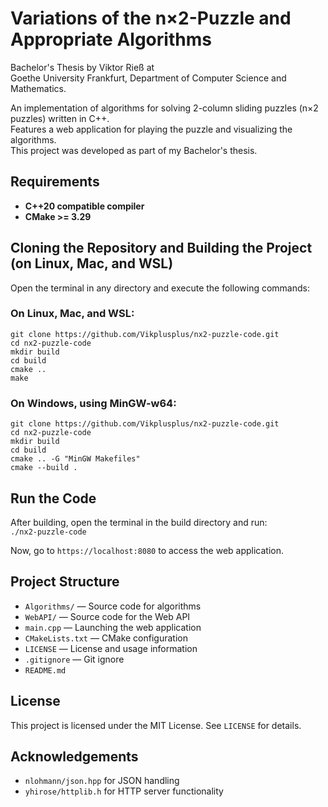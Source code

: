 # Variations of the n×2-Puzzle and Appropriate Algorithms
Bachelor's Thesis by Viktor Rieß at   
Goethe University Frankfurt, Department of Computer Science and Mathematics.

An implementation of algorithms for solving 2-column sliding puzzles (n×2 puzzles) written in C++.  
Features a web application for playing the puzzle and visualizing the algorithms.  
This project was developed as part of my Bachelor's thesis.


## Requirements 
- **C++20 compatible compiler** 
- **CMake >= 3.29**

## Cloning the Repository and Building the Project (on Linux, Mac, and WSL)
Open the terminal in any directory and execute the following commands:  

### On Linux, Mac, and WSL:
`git clone https://github.com/Vikplusplus/nx2-puzzle-code.git`  
`cd nx2-puzzle-code`  
`mkdir build`  
`cd build`   
`cmake ..`  
`make`  

### On Windows, using MinGW-w64:
`git clone https://github.com/Vikplusplus/nx2-puzzle-code.git`  
`cd nx2-puzzle-code`  
`mkdir build`  
`cd build`   
`cmake .. -G "MinGW Makefiles"`  
`cmake --build .`  

## Run the Code
After building, open the terminal in the build directory and run:  
`./nx2-puzzle-code`

Now, go to `https://localhost:8080` to access the web application.

## Project Structure

- `Algorithms/` — Source code for algorithms
- `WebAPI/` — Source code for the Web API
- `main.cpp` — Launching the web application
- `CMakeLists.txt` — CMake configuration
- `LICENSE` — License and usage information
- `.gitignore` — Git ignore
- `README.md`          

## License
This project is licensed under the MIT License. See `LICENSE` for details.

## Acknowledgements
- `nlohmann/json.hpp` for JSON handling
- `yhirose/httplib.h` for HTTP server functionality
